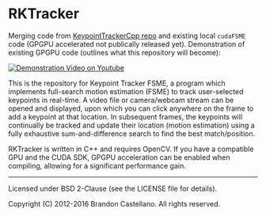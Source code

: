 
# RKTracker

Merging code from [KeypointTrackerCpp repo](https://github.com/Breakthrough/KeypointTrackerCpp) and existing local `cudaFSME` code (GPGPU accelerated not publically released yet).  Demonstration of existing GPGPU code (outlines what this repository will become):

[![Demonstration Video on Youtube](http://img.youtube.com/vi/_tEzrk0ISDk/0.jpg)](http://www.youtube.com/watch?v=_tEzrk0ISDk)

This is the repository for Keypoint Tracker FSME, a program which implements full-search motion estimation (FSME) to track user-selected keypoints in real-time.  A video file or camera/webcam stream can be opened and displayed, upon which you can click anywhere on the frame to add a keypoint at that location.  In subsequent frames, the keypoints will continually be tracked and update their location (motion estimation) using a fully exhaustive sum-and-difference search to find the best match/position.

RKTracker is written in C++ and requires OpenCV.  If you have a compatible GPU and the CUDA SDK, GPGPU acceleration can be enabled when compiling, allowing for a significant performance gain. 

--------

Licensed under BSD 2-Clause (see the LICENSE file for details).

Copyright (C) 2012-2016 Brandon Castellano.  All rights reserved.
